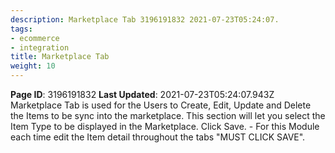 ```yaml
---
description: Marketplace Tab 3196191832 2021-07-23T05:24:07.
tags:
- ecommerce
- integration
title: Marketplace Tab
weight: 10
---
```


**Page ID**: 3196191832
**Last Updated**: 2021-07-23T05:24:07.943Z
Marketplace Tab is used for the Users to Create, Edit, Update and Delete the Items to be sync into the marketplace. This section will let you select the Item Type to be displayed in the Marketplace.
Click Save. - For this Module each time edit the Item detail throughout the tabs "MUST CLICK SAVE".